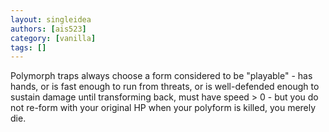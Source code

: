 ```yaml
---
layout: singleidea
authors: [ais523]
category: [vanilla]
tags: []
---
```

Polymorph traps always choose a form considered to be "playable" - has hands, or is fast enough to run from threats, or is well-defended enough to sustain damage until transforming back, must have speed > 0 - but you do not re-form with your original HP when your polyform is killed, you merely die.
